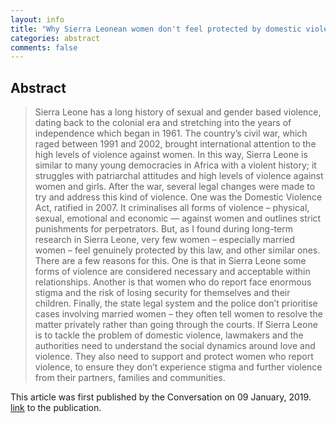 ```yaml
---
layout: info
title: "Why Sierra Leonean women don't feel protected by domestic violence laws"
categories: abstract
comments: false
---
```

## Abstract
>  Sierra Leone has a long history of sexual and gender based violence, dating back to the colonial era and stretching into the years of independence which began in 1961. The country’s civil war, which raged between 1991 and 2002, brought international attention to the high levels of violence against women. In this way, Sierra Leone is similar to many young democracies in Africa with a violent history; it struggles with patriarchal attitudes and high levels of violence against women and girls.
> After the war, several legal changes were made to try and address this kind of violence. One was the Domestic Violence Act, ratified in 2007. It criminalises all forms of violence – physical, sexual, emotional and economic — against women and outlines strict punishments for perpetrators. But, as I found during long-term research in Sierra Leone, very few women – especially married women – feel genuinely protected by this law, and other similar ones. There are a few reasons for this. One is that in Sierra Leone some forms of violence are considered necessary and acceptable within relationships. Another is that women who do report face enormous stigma and the risk of losing security for themselves and their children. Finally, the state legal system and the police don’t prioritise cases involving married women – they often tell women to resolve the matter privately rather than going through the courts.
> If Sierra Leone is to tackle the problem of domestic violence, lawmakers and the authorities need to understand the social dynamics around love and violence. They also need to support and protect women who report violence, to ensure they don’t experience stigma and further violence from their partners, families and communities.


This article was first published by the Conversation on 09 January, 2019. [link](https://theconversation.com/why-sierra-leonean-women-dont-feel-protected-by-domestic-violence-laws-109436) to the publication.


